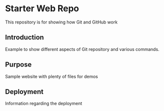 # Starter Web Repo

This repository is for showing how Git and GitHub work

## Introduction

Example to show different aspects of Git repository and various commands.

## Purpose

Sample website with plenty of files for demos

## Deployment

Information regarding the deployment